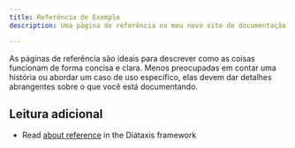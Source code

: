 ```yaml
---
title: Referência de Exemplo
description: Uma página de referência no meu novo site de documentação Starlight.

---
```


As páginas de referência são ideais para descrever como as coisas funcionam de forma concisa e clara.
Menos preocupadas em contar uma história ou abordar um caso de uso específico, elas devem dar detalhes abrangentes sobre o que você está documentando.

## Leitura adicional

- Read [about reference](https://diataxis.fr/reference/) in the Diátaxis framework